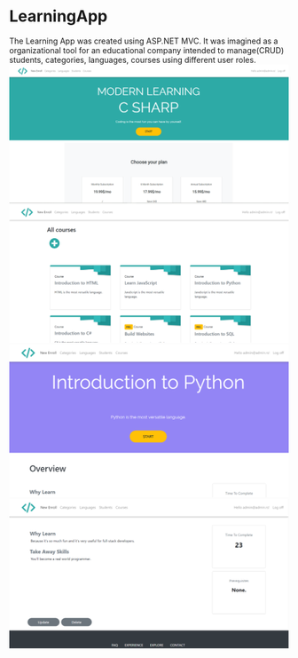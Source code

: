 # LearningApp
The Learning App was created using ASP.NET MVC. It was imagined as a organizational tool for an educational company intended to manage(CRUD) students, categories, languages, courses using different user roles. 
![](picture1.PNG)
![](picture2.PNG)
![](picture3.PNG)
![](picture4.PNG)
